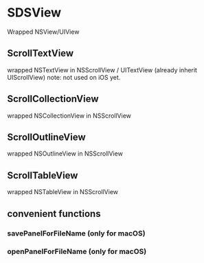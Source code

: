 # SDSView

Wrapped NSView/UIView

## ScrollTextView
wrapped NSTextView in NSScrollView / UITextView (already inherit UIScrollView)
note: not used on iOS yet.

## ScrollCollectionView
wrapped NSCollectionView in NSScrollView

## ScrollOutlineView
wrapped NSOutlineView in NSScrollView

## ScrollTableView
wrapped NSTableView in NSScrollView


## convenient functions

### savePanelForFileName (only for macOS)
### openPanelForFileName (only for macOS)
